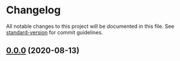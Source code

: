 # Changelog

All notable changes to this project will be documented in this file. See [standard-version](https://github.com/conventional-changelog/standard-version) for commit guidelines.

## [0.0.0](https://github.com/cinch-labs/update-identity-service/compare/v1.0.0...v0.0.0) (2020-08-13)
